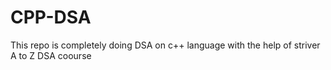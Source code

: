 # CPP-DSA
This repo is completely doing DSA on c++ language with the help of striver A to Z DSA coourse
